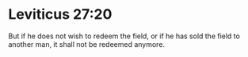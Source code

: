 # Leviticus 27:20

But if he does not wish to redeem the field, or if he has sold the field to another man, it shall not be redeemed anymore.
